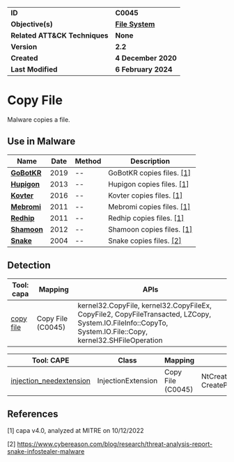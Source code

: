 <table>
<tr>
<td><b>ID</b></td>
<td><b>C0045</b></td>
</tr>
<tr>
<td><b>Objective(s)</b></td>
<td><b><a href="../file-system">File System</a></b></td>
</tr>
<tr>
<td><b>Related ATT&CK Techniques</b></td>
<td><b>None</b></td>
</tr>
<tr>
<td><b>Version</b></td>
<td><b>2.2</b></td>
</tr>
<tr>
<td><b>Created</b></td>
<td><b>4 December 2020</b></td>
</tr>
<tr>
<td><b>Last Modified</b></td>
<td><b>6 February 2024</b></td>
</tr>
</table>


# Copy File

Malware copies a file.

## Use in Malware

|Name|Date|Method|Description|
|---|---|---|---|
|[**GoBotKR**](../../xample-malware/gobotkr.md)|2019|--|GoBotKR copies files. [[1]](#1)|
|[**Hupigon**](../../xample-malware/hupigon.md)|2013|--|Hupigon copies files. [[1]](#1)|
|[**Kovter**](../../xample-malware/kovter.md)|2016|--|Kovter copies files. [[1]](#1)|
|[**Mebromi**](../../xample-malware/mebromi.md)|2011|--|Mebromi copies files. [[1]](#1)|
|[**Redhip**](../../xample-malware/redhip.md)|2011|--|Redhip copies files. [[1]](#1)|
|[**Shamoon**](../../xample-malware/shamoon.md)|2012|--|Shamoon copies files. [[1]](#1)|
|[**Snake**](../../xample-malware/snake.md)|2004|--|Snake copies files. [[2]](#2)|

## Detection

|Tool: capa|Mapping|APIs|
|---|---|---|
|[copy file](https://github.com/mandiant/capa-rules/blob/master/host-interaction/file-system/copy/copy-file.yml)|Copy File (C0045)|kernel32.CopyFile, kernel32.CopyFileEx, CopyFile2, CopyFileTransacted, LZCopy, System.IO.FileInfo::CopyTo, System.IO.File::Copy, kernel32.SHFileOperation|

|Tool: CAPE|Class|Mapping|APIs|
|---|---|---|---|
|[injection_needextension](https://github.com/CAPESandbox/community/tree/master/modules/signatures/windows/injection_needextension.py)|InjectionExtension|Copy File (C0045)|NtCreateUserProcess, CreateProcessInternalW|

## References

<a name="1">[1]</a> capa v4.0, analyzed at MITRE on 10/12/2022

<a name="2">[2]</a> https://www.cybereason.com/blog/research/threat-analysis-report-snake-infostealer-malware

